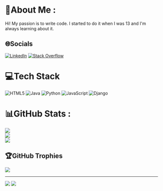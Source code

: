# 💫About Me :
Hi! My passion is to write code. I started to do it when I was 13 and I'm always learning about it.

## 🌐Socials
[![LinkedIn](https://img.shields.io/badge/LinkedIn-%230077B5.svg?logo=linkedin&logoColor=white)](https://linkedin.com/in/aitor-ontibero-6616b7232) [![Stack Overflow](https://img.shields.io/badge/-Stackoverflow-FE7A16?logo=stack-overflow&logoColor=white)](https://stackoverflow.com/users/283156) 

# 💻Tech Stack
![HTML5](https://img.shields.io/badge/html5-%23E34F26.svg?style=flat&logo=html5&logoColor=white) ![Java](https://img.shields.io/badge/java-%23ED8B00.svg?style=flat&logo=java&logoColor=white) ![Python](https://img.shields.io/badge/python-3670A0?style=flat&logo=python&logoColor=ffdd54) ![JavaScript](https://img.shields.io/badge/logo-javascript-blue?logo=javascript) ![Django](https://img.shields.io/badge/django-%23092E20.svg?style=flat&logo=django&logoColor=white) 
# 📊GitHub Stats :
![](https://github-readme-stats.vercel.app/api?username=aitortxu20&theme=dracula&hide_border=true&include_all_commits=true&count_private=false)<br/>
![](https://github-readme-streak-stats.herokuapp.com/?user=aitortxu20&theme=dracula&hide_border=true)<br/>
![](https://github-readme-stats.vercel.app/api/top-langs/?username=aitortxu20&theme=dracula&hide_border=true&include_all_commits=true&count_private=false&layout=compact)

## 🏆GitHub Trophies
![](https://github-profile-trophy.vercel.app/?username=aitortxu20&theme=dracula&no-frame=false&no-bg=false&margin-w=4)

---
[![](https://visitcount.itsvg.in/api?id=aitortxu20&icon=0&color=0)](https://visitcount.itsvg.in)
<a href="https://visitcount.itsvg.in">
  <img src="https://visitcount.itsvg.in/api?id=aitortxu20&label=Profile%20Views&color=11&pretty=true" />
</a>
